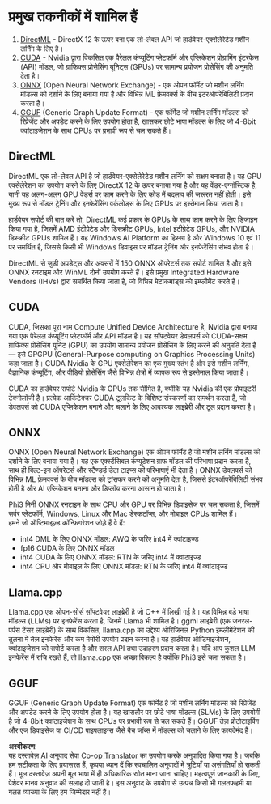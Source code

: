 <!--
CO_OP_TRANSLATOR_METADATA:
{
  "original_hash": "9841486ba4cf2590fabe609b925b00eb",
  "translation_date": "2025-05-08T06:16:24+00:00",
  "source_file": "md/01.Introduction/01/01.Understandingtech.md",
  "language_code": "hi"
}
-->
# प्रमुख तकनीकों में शामिल हैं

1. [DirectML](https://learn.microsoft.com/windows/ai/directml/dml?WT.mc_id=aiml-138114-kinfeylo) - DirectX 12 के ऊपर बना एक लो-लेवल API जो हार्डवेयर-एक्सेलेरेटेड मशीन लर्निंग के लिए है।
2. [CUDA](https://blogs.nvidia.com/blog/what-is-cuda-2/) - Nvidia द्वारा विकसित एक पैरेलल कंप्यूटिंग प्लेटफॉर्म और एप्लिकेशन प्रोग्रामिंग इंटरफेस (API) मॉडल, जो ग्राफिक्स प्रोसेसिंग यूनिट्स (GPUs) पर सामान्य प्रयोजन प्रोसेसिंग की अनुमति देता है।
3. [ONNX](https://onnx.ai/) (Open Neural Network Exchange) - एक ओपन फॉर्मेट जो मशीन लर्निंग मॉडल्स को दर्शाने के लिए बनाया गया है और विभिन्न ML फ्रेमवर्क्स के बीच इंटरऑपरेबिलिटी प्रदान करता है।
4. [GGUF](https://github.com/ggerganov/ggml/blob/master/docs/gguf.md) (Generic Graph Update Format) - एक फॉर्मेट जो मशीन लर्निंग मॉडल्स को रिप्रेजेंट और अपडेट करने के लिए उपयोग होता है, खासकर छोटे भाषा मॉडल्स के लिए जो 4-8bit क्वांटाइजेशन के साथ CPUs पर प्रभावी रूप से चल सकते हैं।

## DirectML

DirectML एक लो-लेवल API है जो हार्डवेयर-एक्सेलेरेटेड मशीन लर्निंग को सक्षम बनाता है। यह GPU एक्सेलेरेशन का उपयोग करने के लिए DirectX 12 के ऊपर बनाया गया है और यह वेंडर-एग्नॉस्टिक है, यानी यह अलग-अलग GPU वेंडर्स पर काम करने के लिए कोड में बदलाव की जरूरत नहीं होती। इसे मुख्य रूप से मॉडल ट्रेनिंग और इनफेरेंसिंग वर्कलोड्स के लिए GPUs पर इस्तेमाल किया जाता है।

हार्डवेयर सपोर्ट की बात करें तो, DirectML कई प्रकार के GPUs के साथ काम करने के लिए डिजाइन किया गया है, जिसमें AMD इंटीग्रेटेड और डिस्क्रीट GPUs, Intel इंटीग्रेटेड GPUs, और NVIDIA डिस्क्रीट GPUs शामिल हैं। यह Windows AI Platform का हिस्सा है और Windows 10 एवं 11 पर समर्थित है, जिससे किसी भी Windows डिवाइस पर मॉडल ट्रेनिंग और इनफेरेंसिंग संभव होता है।

DirectML से जुड़ी अपडेट्स और अवसरों में 150 ONNX ऑपरेटर्स तक सपोर्ट शामिल है और इसे ONNX रनटाइम और WinML दोनों उपयोग करते हैं। इसे प्रमुख Integrated Hardware Vendors (IHVs) द्वारा समर्थित किया जाता है, जो विभिन्न मेटाकमांड्स को इम्प्लीमेंट करते हैं।

## CUDA

CUDA, जिसका पूरा नाम Compute Unified Device Architecture है, Nvidia द्वारा बनाया गया एक पैरेलल कंप्यूटिंग प्लेटफॉर्म और API मॉडल है। यह सॉफ्टवेयर डेवलपर्स को CUDA-सक्षम ग्राफिक्स प्रोसेसिंग यूनिट (GPU) का उपयोग सामान्य प्रयोजन प्रोसेसिंग के लिए करने की अनुमति देता है — इसे GPGPU (General-Purpose computing on Graphics Processing Units) कहा जाता है। CUDA Nvidia के GPU एक्सेलेरेशन का एक मुख्य स्तंभ है और इसे मशीन लर्निंग, वैज्ञानिक कंप्यूटिंग, और वीडियो प्रोसेसिंग जैसे विभिन्न क्षेत्रों में व्यापक रूप से इस्तेमाल किया जाता है।

CUDA का हार्डवेयर सपोर्ट Nvidia के GPUs तक सीमित है, क्योंकि यह Nvidia की एक प्रोपाइटरी टेक्नोलॉजी है। प्रत्येक आर्किटेक्चर CUDA टूलकिट के विशिष्ट संस्करणों का समर्थन करता है, जो डेवलपर्स को CUDA एप्लिकेशन बनाने और चलाने के लिए आवश्यक लाइब्रेरी और टूल प्रदान करता है।

## ONNX

ONNX (Open Neural Network Exchange) एक ओपन फॉर्मेट है जो मशीन लर्निंग मॉडल्स को दर्शाने के लिए बनाया गया है। यह एक एक्स्टेंसिबल कंप्यूटेशन ग्राफ मॉडल की परिभाषा प्रदान करता है, साथ ही बिल्ट-इन ऑपरेटर्स और स्टैण्डर्ड डेटा टाइप्स की परिभाषाएं भी देता है। ONNX डेवलपर्स को विभिन्न ML फ्रेमवर्क्स के बीच मॉडल्स को ट्रांसफर करने की अनुमति देता है, जिससे इंटरऑपरेबिलिटी संभव होती है और AI एप्लिकेशन बनाना और डिप्लॉय करना आसान हो जाता है।

Phi3 मिनी ONNX रनटाइम के साथ CPU और GPU पर विभिन्न डिवाइसेज पर चल सकता है, जिसमें सर्वर प्लेटफॉर्म, Windows, Linux और Mac डेस्कटॉप्स, और मोबाइल CPUs शामिल हैं।  
हमने जो ऑप्टिमाइज़्ड कॉन्फ़िगरेशन जोड़े हैं वे हैं:

- int4 DML के लिए ONNX मॉडल: AWQ के जरिए int4 में क्वांटाइज्ड  
- fp16 CUDA के लिए ONNX मॉडल  
- int4 CUDA के लिए ONNX मॉडल: RTN के जरिए int4 में क्वांटाइज्ड  
- int4 CPU और मोबाइल के लिए ONNX मॉडल: RTN के जरिए int4 में क्वांटाइज्ड  

## Llama.cpp

Llama.cpp एक ओपन-सोर्स सॉफ्टवेयर लाइब्रेरी है जो C++ में लिखी गई है। यह विभिन्न बड़े भाषा मॉडल्स (LLMs) पर इनफेरेंस करता है, जिनमें Llama भी शामिल है। ggml लाइब्रेरी (एक जनरल-पर्पस टेंसर लाइब्रेरी) के साथ विकसित, llama.cpp का उद्देश्य ओरिजिनल Python इम्प्लीमेंटेशन की तुलना में तेज़ इनफेरेंस और कम मेमोरी उपयोग प्रदान करना है। यह हार्डवेयर ऑप्टिमाइजेशन, क्वांटाइजेशन को सपोर्ट करता है और सरल API तथा उदाहरण प्रदान करता है। यदि आप कुशल LLM इनफेरेंस में रुचि रखते हैं, तो llama.cpp एक अच्छा विकल्प है क्योंकि Phi3 इसे चला सकता है।

## GGUF

GGUF (Generic Graph Update Format) एक फॉर्मेट है जो मशीन लर्निंग मॉडल्स को रिप्रेजेंट और अपडेट करने के लिए उपयोग होता है। यह खासतौर पर छोटे भाषा मॉडल्स (SLMs) के लिए उपयोगी है जो 4-8bit क्वांटाइजेशन के साथ CPUs पर प्रभावी रूप से चल सकते हैं। GGUF तेज़ प्रोटोटाइपिंग और एज डिवाइसेज या CI/CD पाइपलाइन्स जैसे बैच जॉब्स में मॉडल्स को चलाने के लिए फायदेमंद है।

**अस्वीकरण**:  
यह दस्तावेज़ AI अनुवाद सेवा [Co-op Translator](https://github.com/Azure/co-op-translator) का उपयोग करके अनुवादित किया गया है। जबकि हम सटीकता के लिए प्रयासरत हैं, कृपया ध्यान दें कि स्वचालित अनुवादों में त्रुटियाँ या असंगतियाँ हो सकती हैं। मूल दस्तावेज़ अपनी मूल भाषा में ही अधिकारिक स्रोत माना जाना चाहिए। महत्वपूर्ण जानकारी के लिए, पेशेवर मानव अनुवाद की सलाह दी जाती है। इस अनुवाद के उपयोग से उत्पन्न किसी भी गलतफहमी या गलत व्याख्या के लिए हम जिम्मेदार नहीं हैं।